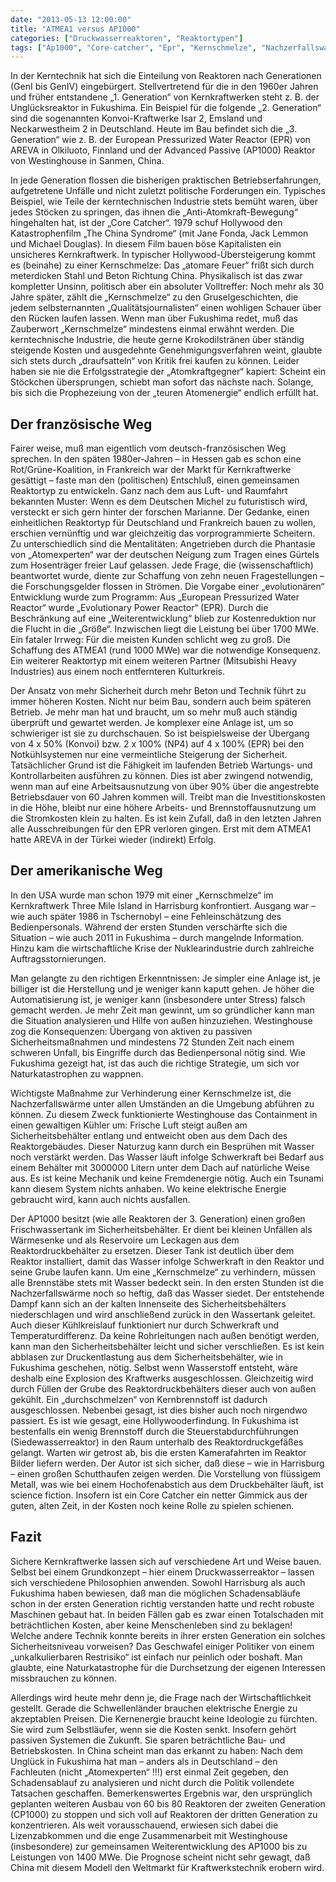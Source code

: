 ```yaml
---
date: "2013-05-13 12:00:00"
title: "ATMEA1 versus AP1000"
categories: ["Druckwasserreaktoren", "Reaktortypen"]
tags: ["Ap1000", "Core-catcher", "Epr", "Kernschmelze", "Nachzerfallswaerme", "Passive-sicherheit", "Schwerkraft"]
---
```


In der Kerntechnik hat sich die Einteilung von Reaktoren nach Generationen (GenI bis GenIV) eingebürgert. Stellvertretend für die in den 1960er Jahren und früher entstandene „1. Generation“ von Kernkraftwerken steht z. B. der Unglücksreaktor in Fukushima. Ein Beispiel für die folgende „2. Generation“ sind die sogenannten Konvoi-Kraftwerke Isar 2, Emsland und Neckarwestheim 2 in Deutschland. Heute im Bau befindet sich die „3. Generation“ wie z. B. der European Pressurized Water Reactor (EPR) von AREVA in Olkiluoto, Finnland und der Advanced Passive (AP1000) Reaktor von Westinghouse in Sanmen, China.

In jede Generation flossen die bisherigen praktischen Betriebserfahrungen, aufgetretene Unfälle und nicht zuletzt politische Forderungen ein. Typisches Beispiel, wie Teile der kerntechnischen Industrie stets bemüht waren, über jedes Stöcken zu springen, das ihnen die „Anti-Atomkraft-Bewegung“ hingehalten hat, ist der „Core Catcher“. 1979 schuf Hollywood den Katastrophenfilm „The China Syndrome“ (mit Jane Fonda, Jack Lemmon und Michael Douglas). In diesem Film bauen böse Kapitalisten ein unsicheres Kernkraftwerk. In typischer Hollywood-Übersteigerung kommt es (beinahe) zu einer Kernschmelze: Das „atomare Feuer“ frißt sich durch meterdicken Stahl und Beton Richtung China. Physikalisch ist das zwar kompletter Unsinn, politisch aber ein absoluter Volltreffer: Noch mehr als 30 Jahre später, zählt die „Kernschmelze“ zu den Gruselgeschichten, die jedem selbsternannten „Qualitätsjournalisten“ einen wohligen Schauer über den Rücken laufen lassen. Wenn man über Fukushima redet, muß das Zauberwort „Kernschmelze“ mindestens einmal erwähnt werden. Die kerntechnische Industrie, die heute gerne Krokodilstränen über ständig steigende Kosten und ausgedehnte Genehmigungsverfahren weint, glaubte sich stets durch „draufsatteln“ von Kritik frei kaufen zu können. Leider haben sie nie die Erfolgsstrategie der „Atomkraftgegner“ kapiert: Scheint ein Stöckchen übersprungen, schiebt man sofort das nächste nach. Solange, bis sich die Prophezeiung von der „teuren Atomenergie“ endlich erfüllt hat.


## Der französische Weg

Fairer weise, muß man eigentlich vom deutsch-französischen Weg sprechen. In den späten 1980er-Jahren – in Hessen gab es schon eine Rot/Grüne-Koalition, in Frankreich war der Markt für Kernkraftwerke gesättigt – faste man den (politischen) Entschluß, einen gemeinsamen Reaktortyp zu entwickeln. Ganz nach dem aus Luft- und Raumfahrt bekannten Muster: Wenn es dem Deutschen Michel zu futuristisch wird, versteckt er sich gern hinter der forschen Marianne. Der Gedanke, einen einheitlichen Reaktortyp für Deutschland und Frankreich bauen zu wollen, erschien vernünftig und war gleichzeitig das vorprogrammierte Scheitern. Zu unterschiedlich sind die Mentalitäten: Angetrieben durch die Phantasie von „Atomexperten“ war der deutschen Neigung zum Tragen eines Gürtels zum Hosenträger freier Lauf gelassen. Jede Frage, die (wissenschaftlich) beantwortet wurde, diente zur Schaffung von zehn neuen Fragestellungen – die Forschungsgelder flossen in Strömen. Die Vorgabe einer „evolutionären“ Entwicklung wurde zum Programm: Aus „European Pressurized Water Reactor“ wurde „Evolutionary Power Reactor“ (EPR). Durch die Beschränkung auf eine „Weiterentwicklung“ blieb zur Kostenreduktion nur die Flucht in die „Größe“. Inzwischen liegt die Leistung bei über 1700 MWe. Ein fataler Irrweg: Für die meisten Kunden schlicht weg zu groß. Die Schaffung des ATMEA1 (rund 1000 MWe) war die notwendige Konsequenz. Ein weiterer Reaktortyp mit einem weiteren Partner (Mitsubishi Heavy Industries) aus einem noch entfernteren Kulturkreis.

Der Ansatz von mehr Sicherheit durch mehr Beton und Technik führt zu immer höheren Kosten. Nicht nur beim Bau, sondern auch beim späteren Betrieb. Je mehr man hat und braucht, um so mehr muß auch ständig überprüft und gewartet werden. Je komplexer eine Anlage ist, um so schwieriger ist sie zu durchschauen. So ist beispielsweise der Übergang von 4 x 50% (Konvoi) bzw. 2 x 100% (NP4) auf 4 x 100% (EPR) bei den Notkühlsystemen nur eine vermeintliche Steigerung der Sicherheit. Tatsächlicher Grund ist die Fähigkeit im laufenden Betrieb Wartungs- und Kontrollarbeiten ausführen zu können. Dies ist aber zwingend notwendig, wenn man auf eine Arbeitsausnutzung von über 90% über die angestrebte Betriebsdauer von 60 Jahren kommen will. Treibt man die Investitionskosten in die Höhe, bleibt nur eine höhere Arbeits- und Brennstoffausnutzung um die Stromkosten klein zu halten. Es ist kein Zufall, daß in den letzten Jahren alle Ausschreibungen für den EPR verloren gingen. Erst mit dem ATMEA1 hatte AREVA in der Türkei wieder (indirekt) Erfolg.


## Der amerikanische Weg

In den USA wurde man schon 1979 mit einer „Kernschmelze“ im Kernkraftwerk Three Mile Island in Harrisburg konfrontiert. Ausgang war – wie auch später 1986 in Tschernobyl – eine Fehleinschätzung des Bedienpersonals. Während der ersten Stunden verschärfte sich die Situation – wie auch 2011 in Fukushima – durch mangelnde Information. Hinzu kam die wirtschaftliche Krise der Nuklearindustrie durch zahlreiche Auftragsstornierungen.

Man gelangte zu den richtigen Erkenntnissen: Je simpler eine Anlage ist, je billiger ist die Herstellung und je weniger kann kaputt gehen. Je höher die Automatisierung ist, je weniger kann (insbesondere unter Stress) falsch gemacht werden. Je mehr Zeit man gewinnt, um so gründlicher kann man die Situation analysieren und Hilfe von außen hinzuziehen. Westinghouse zog die Konsequenzen: Übergang von aktiven zu passiven Sicherheitsmaßnahmen und mindestens 72 Stunden Zeit nach einem schweren Unfall, bis Eingriffe durch das Bedienpersonal nötig sind. Wie Fukushima gezeigt hat, ist das auch die richtige Strategie, um sich vor Naturkatastrophen zu wappnen.

Wichtigste Maßnahme zur Verhinderung einer Kernschmelze ist, die Nachzerfallswärme unter allen Umständen an die Umgebung abführen zu können. Zu diesem Zweck funktionierte Westinghouse das Containment in einen gewaltigen Kühler um: Frische Luft steigt außen am Sicherheitsbehälter entlang und entweicht oben aus dem Dach des Reaktorgebäudes. Dieser Naturzug kann durch ein Besprühen mit Wasser noch verstärkt werden. Das Wasser läuft infolge Schwerkraft bei Bedarf aus einem Behälter mit 3000000 Litern unter dem Dach auf natürliche Weise aus. Es ist keine Mechanik und keine Fremdenergie nötig. Auch ein Tsunami kann diesem System nichts anhaben. Wo keine elektrische Energie gebraucht wird, kann auch nichts ausfallen.

Der AP1000 besitzt (wie alle Reaktoren der 3. Generation) einen großen Frischwassertank im Sicherheitsbehälter. Er dient bei kleinen Unfällen als Wärmesenke und als Reservoire um Leckagen aus dem Reaktordruckbehälter zu ersetzen. Dieser Tank ist deutlich über dem Reaktor installiert, damit das Wasser infolge Schwerkraft in den Reaktor und seine Grube laufen kann. Um eine „Kernschmelze“ zu verhindern, müssen alle Brennstäbe stets mit Wasser bedeckt sein. In den ersten Stunden ist die Nachzerfallswärme noch so heftig, daß das Wasser siedet. Der entstehende Dampf kann sich an der kalten Innenseite des Sicherheitsbehälters niederschlagen und wird anschließend zurück in den Wassertank geleitet. Auch dieser Kühlkreislauf funktioniert nur durch Schwerkraft und Temperaturdifferenz. Da keine Rohrleitungen nach außen benötigt werden, kann man den Sicherheitsbehälter leicht und sicher verschließen. Es ist kein abblasen zur Druckentlastung aus dem Sicherheitsbehälter, wie in Fukushima geschehen, nötig. Selbst wenn Wasserstoff entsteht, wäre deshalb eine Explosion des Kraftwerks ausgeschlossen. Gleichzeitig wird durch Füllen der Grube des Reaktordruckbehälters dieser auch von außen gekühlt. Ein „durchschmelzen“ von Kernbrennstoff ist dadurch ausgeschlossen. Nebenbei gesagt, ist dies bisher auch noch nirgendwo passiert. Es ist wie gesagt, eine Hollywooderfindung. In Fukushima ist bestenfalls ein wenig Brennstoff durch die Steuerstabdurchführungen (Siedewasserreaktor) in den Raum unterhalb des Reaktordruckgefäßes gelangt. Warten wir getrost ab, bis die ersten Kamerafahrten im Reaktor Bilder liefern werden. Der Autor ist sich sicher, daß diese – wie in Harrisburg – einen großen Schutthaufen zeigen werden. Die Vorstellung von flüssigem Metall, was wie bei einem Hochofenabstich aus dem Druckbehälter läuft, ist science fiction. Insofern ist ein Core Catcher ein netter Gimmick aus der guten, alten Zeit, in der Kosten noch keine Rolle zu spielen schienen.


## Fazit

Sichere Kernkraftwerke lassen sich auf verschiedene Art und Weise bauen. Selbst bei einem Grundkonzept – hier einem Druckwasserreaktor – lassen sich verschiedene Philosophien anwenden. Sowohl Harrisburg als auch Fukushima haben bewiesen, daß man die möglichen Schadensabläufe schon in der ersten Generation richtig verstanden hatte und recht robuste Maschinen gebaut hat. In beiden Fällen gab es zwar einen Totalschaden mit beträchtlichen Kosten, aber keine Menschenleben sind zu beklagen! Welche andere Technik konnte bereits in ihrer ersten Generation ein solches Sicherheitsniveau vorweisen? Das Geschwafel einiger Politiker von einem „unkalkulierbaren Restrisiko“ ist einfach nur peinlich oder boshaft. Man glaubte, eine Naturkatastrophe für die Durchsetzung der eigenen Interessen missbrauchen zu können.

Allerdings wird heute mehr denn je, die Frage nach der Wirtschaftlichkeit gestellt. Gerade die Schwellenländer brauchen elektrische Energie zu akzeptablen Preisen. Die Kernenergie braucht keine Ideologie zu fürchten. Sie wird zum Selbstläufer, wenn sie die Kosten senkt. Insofern gehört passiven Systemen die Zukunft. Sie sparen beträchtliche Bau- und Betriebskosten. In China scheint man das erkannt zu haben: Nach dem Unglück in Fukushima hat man – anders als in Deutschland – den Fachleuten (nicht „Atomexperten“ !!!) erst einmal Zeit gegeben, den Schadensablauf zu analysieren und nicht durch die Politik vollendete Tatsachen geschaffen. Bemerkenswertes Ergebnis war, den ursprünglich geplanten weiteren Ausbau von 60 bis 80 Reaktoren der zweiten Generation (CP1000) zu stoppen und sich voll auf Reaktoren der dritten Generation zu konzentrieren. Als weit vorausschauend, erwiesen sich dabei die Lizenzabkommen und die enge Zusammenarbeit mit Westinghouse (insbesondere) zur gemeinsamen Weiterentwicklung des AP1000 bis zu Leistungen von 1400 MWe. Die Prognose scheint nicht sehr gewagt, daß China mit diesem Modell den Weltmarkt für Kraftwerkstechnik erobern wird.

&nbsp;

